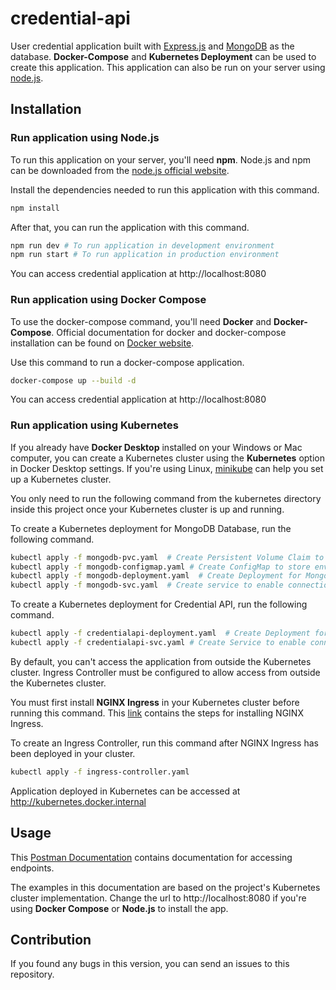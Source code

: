 # credential-api
User credential application built with [Express.js](https://expressjs.com) and [MongoDB](https://www.mongodb.com) as the database. **Docker-Compose** and **Kubernetes Deployment** can be used to create this application. This application can also be run on your server using [node.js](https://nodejs.org/en/).

## Installation
### Run application using Node.js
To run this application on your server, you'll need **npm**.
Node.js and npm can be downloaded from the [node.js official website](https://nodejs.org/en/).

Install the dependencies needed to run this application with this command.
```bash
npm install
```
After that, you can run the application with this command.
```bash
npm run dev # To run application in development environment
npm run start # To run application in production environment
```
You can access credential application at http://localhost:8080
### Run application using Docker Compose
To use the docker-compose command, you'll need **Docker** and **Docker-Compose**.
Official documentation for docker and docker-compose installation can be found on [Docker website](https://www.docker.com/get-started).

Use this command to run a docker-compose application.
```bash
docker-compose up --build -d
```
You can access credential application at http://localhost:8080

### Run application using Kubernetes
If you already have **Docker Desktop** installed on your Windows or Mac computer, you can create a Kubernetes cluster using the **Kubernetes** option in Docker Desktop settings.
If you're using Linux, [minikube](https://minikube.sigs.k8s.io/docs/) can help you set up a Kubernetes cluster.

You only need to run the following command from the kubernetes directory inside this project once your Kubernetes cluster is up and running.

To create a Kubernetes deployment for MongoDB Database, run the following command.
```bash
kubectl apply -f mongodb-pvc.yaml  # Create Persistent Volume Claim to store MongoDB database
kubectl apply -f mongodb-configmap.yaml # Create ConfigMap to store environment variable for MongoDB connection
kubectl apply -f mongodb-deployment.yaml  # Create Deployment for MongoDB
kubectl apply -f mongodb-svc.yaml  # Create service to enable connection to MongoDB
```
To create a Kubernetes deployment for Credential API, run the following command.
```bash
kubectl apply -f credentialapi-deployment.yaml  # Create Deployment for credential API apps
kubectl apply -f credentialapi-svc.yaml # Create Service to enable connection to credential apps inside Kubernetes cluster
```
By default, you can't access the application from outside the Kubernetes cluster.
Ingress Controller must be configured to allow access from outside the Kubernetes cluster.


You must first install **NGINX Ingress** in your Kubernetes cluster before running this command.
This [link](https://kubernetes.github.io/ingress-nginx/deploy/) contains the steps for installing NGINX Ingress.


To create an Ingress Controller, run this command after NGINX Ingress has been deployed in your cluster.
```bash
kubectl apply -f ingress-controller.yaml
```

Application deployed in Kubernetes can be accessed at http://kubernetes.docker.internal

## Usage
This [Postman Documentation](https://documenter.getpostman.com/view/9087219/U16oo3ho) contains documentation for accessing endpoints. 

The examples in this documentation are based on the project's Kubernetes cluster implementation.
Change the url to http://localhost:8080 if you're using **Docker Compose** or **Node.js** to install the app.

## Contribution
If you found any bugs in this version, you can send an issues to this repository.